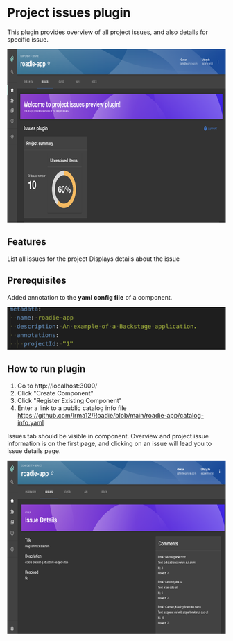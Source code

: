 # Project issues plugin
This plugin provides overview of all project issues, and also details for specific issue.

<img src="https://github.com/Irma12/Roadie/blob/main/roadie-app/plugins/images/Overview-first.png" width="550px" height="400px">

## Features
List all issues for the project
Displays details about the issue

## Prerequisites
Added annotation to the **yaml config file** of a component.

![alt text](https://github.com/Irma12/Roadie/blob/main/roadie-app/plugins/images/Annotations.png?raw=true)

## How to run plugin
1. Go to http://localhost:3000/
2. Click "Create Component"
3. Click "Register Existing Component"
4. Enter a link to a public catalog info file 
  https://github.com/Irma12/Roadie/blob/main/roadie-app/catalog-info.yaml

Issues tab should be visible in component.
Overview and project issue information is on the first page, and clicking on an issue will lead you to issue details page.

<img src="https://github.com/Irma12/Roadie/blob/main/roadie-app/plugins/images/IssueDetails.png" width="650px" height="400px">

